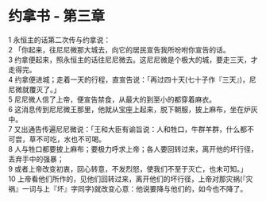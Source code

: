 # 约拿书 - 第三章
  
 1 永恒主的话第二次传与约拿说：  
 2 「你起来，往尼尼微那大城去，向它的居民宣告我所吩咐你宣告的话。  
 3 约拿便起来，照永恒主的话往尼尼微去。这尼尼微是个极大的城，要走三天，才走得完。  
 4 约拿便进城；走着一天的行程，直宣告说：「再过四十天(七十子作『三天』)，尼尼微就覆灭了。」  
 5 尼尼微人信了上帝，便宣告禁食，从最大的到至小的都穿着麻衣。  
 6 这消息传到尼尼微王那里，他就从宝座上起来，脱下朝服，披上麻布，坐在炉灰中。  
 7 又出通告传遍尼尼微说：「王和大臣有谕旨说：人和牲口，牛群羊群，什么都不可尝，草不可吃，水也不可喝。  
 8 人与牲口都要披上麻布；要极力呼求上帝；各人要回转过来，离开他的坏行径，丢弃手中的强暴；  
 9 或者上帝改变初衷，回心转意，不发烈怒，使我们不至于灭亡，也未可知。」  
 10 上帝看他们所作的，见他们回转过来，离开他们的坏行径，上帝对那灾祸(『灾祸』一词与上『坏』字同字)就改变心意：他说要降与他们的，如今也不降了。